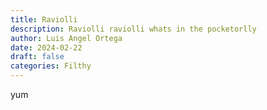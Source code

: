 ```yaml
---
title: Raviolli
description: Raviolli raviolli whats in the pocketorlly
author: Luis Angel Ortega
date: 2024-02-22
draft: false
categories: Filthy
---
```

yum